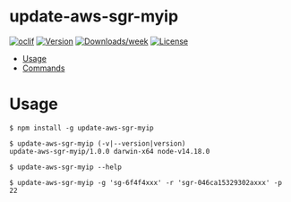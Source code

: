 # update-aws-sgr-myip

[![oclif](https://img.shields.io/badge/cli-oclif-brightgreen.svg)](https://oclif.io)
[![Version](https://img.shields.io/npm/v/update-aws-sgr-myip.svg)](https://npmjs.org/package/update-aws-sgr-myip)
[![Downloads/week](https://img.shields.io/npm/dw/update-aws-sgr-myip.svg)](https://npmjs.org/package/update-aws-sgr-myip)
[![License](https://img.shields.io/npm/l/update-aws-sgr-myip.svg)](https://github.com/mosluce/update-aws-sgr-myip/blob/master/package.json)

<!-- toc -->

- [Usage](#usage)
- [Commands](#commands)
<!-- tocstop -->

# Usage

<!-- usage -->

```sh-session
$ npm install -g update-aws-sgr-myip

$ update-aws-sgr-myip (-v|--version|version)
update-aws-sgr-myip/1.0.0 darwin-x64 node-v14.18.0

$ update-aws-sgr-myip --help

$ update-aws-sgr-myip -g 'sg-6f4f4xxx' -r 'sgr-046ca15329302axxx' -p 22
```

<!-- usagestop -->
